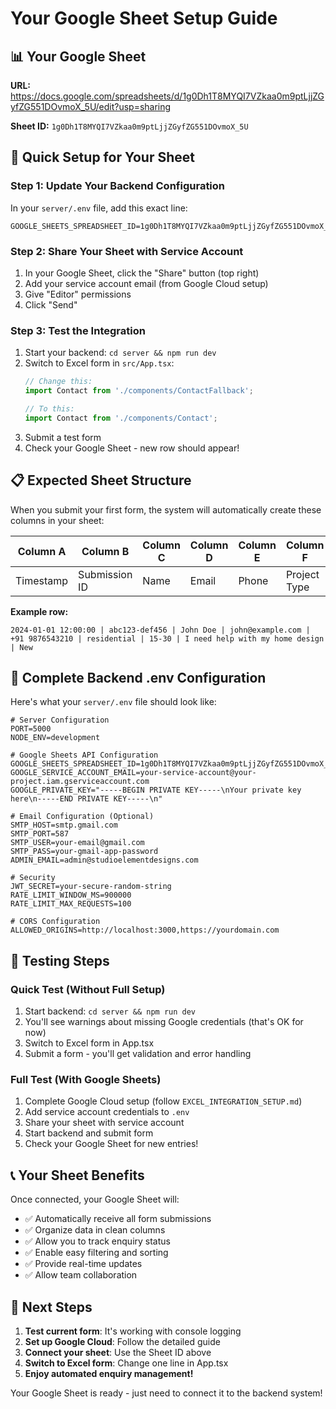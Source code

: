 # Your Google Sheet Setup Guide

## 📊 **Your Google Sheet**
**URL:** https://docs.google.com/spreadsheets/d/1g0Dh1T8MYQI7VZkaa0m9ptLjjZGyfZG551DOvmoX_5U/edit?usp=sharing

**Sheet ID:** `1g0Dh1T8MYQI7VZkaa0m9ptLjjZGyfZG551DOvmoX_5U`

## 🚀 **Quick Setup for Your Sheet**

### Step 1: Update Your Backend Configuration
In your `server/.env` file, add this exact line:
```env
GOOGLE_SHEETS_SPREADSHEET_ID=1g0Dh1T8MYQI7VZkaa0m9ptLjjZGyfZG551DOvmoX_5U
```

### Step 2: Share Your Sheet with Service Account
1. In your Google Sheet, click the "Share" button (top right)
2. Add your service account email (from Google Cloud setup)
3. Give "Editor" permissions
4. Click "Send"

### Step 3: Test the Integration
1. Start your backend: `cd server && npm run dev`
2. Switch to Excel form in `src/App.tsx`:
   ```typescript
   // Change this:
   import Contact from './components/ContactFallback';
   
   // To this:
   import Contact from './components/Contact';
   ```
3. Submit a test form
4. Check your Google Sheet - new row should appear!

## 📋 **Expected Sheet Structure**

When you submit your first form, the system will automatically create these columns in your sheet:

| Column A | Column B | Column C | Column D | Column E | Column F | Column G | Column H | Column I |
|----------|----------|----------|----------|----------|----------|----------|----------|----------|
| Timestamp | Submission ID | Name | Email | Phone | Project Type | Budget | Message | Status |

**Example row:**
```
2024-01-01 12:00:00 | abc123-def456 | John Doe | john@example.com | +91 9876543210 | residential | 15-30 | I need help with my home design | New
```

## 🔧 **Complete Backend .env Configuration**

Here's what your `server/.env` file should look like:

```env
# Server Configuration
PORT=5000
NODE_ENV=development

# Google Sheets API Configuration
GOOGLE_SHEETS_SPREADSHEET_ID=1g0Dh1T8MYQI7VZkaa0m9ptLjjZGyfZG551DOvmoX_5U
GOOGLE_SERVICE_ACCOUNT_EMAIL=your-service-account@your-project.iam.gserviceaccount.com
GOOGLE_PRIVATE_KEY="-----BEGIN PRIVATE KEY-----\nYour private key here\n-----END PRIVATE KEY-----\n"

# Email Configuration (Optional)
SMTP_HOST=smtp.gmail.com
SMTP_PORT=587
SMTP_USER=your-email@gmail.com
SMTP_PASS=your-gmail-app-password
ADMIN_EMAIL=admin@studioelementdesigns.com

# Security
JWT_SECRET=your-secure-random-string
RATE_LIMIT_WINDOW_MS=900000
RATE_LIMIT_MAX_REQUESTS=100

# CORS Configuration
ALLOWED_ORIGINS=http://localhost:3000,https://yourdomain.com
```

## 🧪 **Testing Steps**

### Quick Test (Without Full Setup)
1. Start backend: `cd server && npm run dev`
2. You'll see warnings about missing Google credentials (that's OK for now)
3. Switch to Excel form in App.tsx
4. Submit a form - you'll get validation and error handling

### Full Test (With Google Sheets)
1. Complete Google Cloud setup (follow `EXCEL_INTEGRATION_SETUP.md`)
2. Add service account credentials to `.env`
3. Share your sheet with service account
4. Start backend and submit form
5. Check your Google Sheet for new entries!

## 📞 **Your Sheet Benefits**

Once connected, your Google Sheet will:
- ✅ Automatically receive all form submissions
- ✅ Organize data in clean columns
- ✅ Allow you to track enquiry status
- ✅ Enable easy filtering and sorting
- ✅ Provide real-time updates
- ✅ Allow team collaboration

## 🎯 **Next Steps**

1. **Test current form**: It's working with console logging
2. **Set up Google Cloud**: Follow the detailed guide
3. **Connect your sheet**: Use the Sheet ID above
4. **Switch to Excel form**: Change one line in App.tsx
5. **Enjoy automated enquiry management!**

Your Google Sheet is ready - just need to connect it to the backend system!
